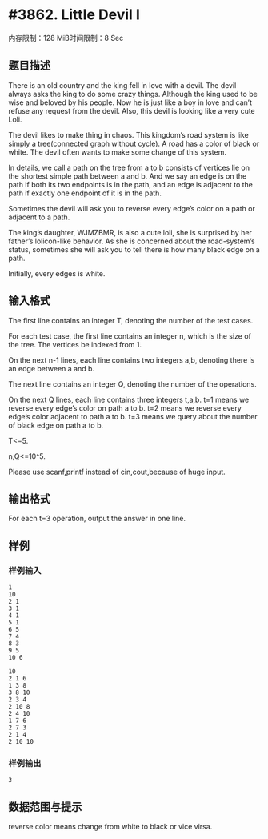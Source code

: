 # #3862. Little Devil I

内存限制：128 MiB时间限制：8 Sec

## 题目描述

There is an old country and the king fell in love with a devil. The devil always asks the king to do some crazy things. Although the king used to be wise and beloved by his people. Now he is just like a boy in love and can&rsquo;t refuse any request from the devil. Also, this devil is looking like a very cute Loli.

The devil likes to make thing in chaos. This kingdom&rsquo;s road system is like simply a tree(connected graph without cycle). A road has a color of black or white. The devil often wants to make some change of this system.

In details, we call a path on the tree from a to b consists of vertices lie on the shortest simple path between a and b. And we say an edge is on the path if both its two endpoints is in the path, and an edge is adjacent to the path if exactly one endpoint of it is in the path.

Sometimes the devil will ask you to reverse every edge&rsquo;s color on a path or adjacent to a path.

The king&rsquo;s daughter, WJMZBMR, is also a cute loli, she is surprised by her father&rsquo;s lolicon-like behavior. As she is concerned about the road-system&rsquo;s status, sometimes she will ask you to tell there is how many black edge on a path.

Initially, every edges is white.

## 输入格式

The first line contains an integer T, denoting the number of the test cases.

For each test case, the first line contains an integer n, which is the size of the tree. The vertices be indexed from 1.

On the next n-1 lines, each line contains two integers a,b, denoting there is an edge between a and b. 

The next line contains an integer Q, denoting the number of the operations.

On the next Q lines, each line contains three integers t,a,b. t=1 means we reverse every edge&rsquo;s color on path a to b. t=2 means we reverse every edge&rsquo;s color adjacent to path a to b. t=3 means we query about the number of black edge on path a to b.

T<=5.

n,Q<=10^5.

Please use scanf,printf instead of cin,cout,because of huge input.

## 输出格式

For each t=3 operation, output the answer in one line.

## 样例

### 样例输入

    
    1
    10
    2 1
    3 1
    4 1
    5 1
    6 5
    7 4
    8 3
    9 5
    10 6
    
    10
    2 1 6
    1 3 8
    3 8 10
    2 3 4
    2 10 8
    2 4 10
    1 7 6
    2 7 3
    2 1 4
    2 10 10
    
    

### 样例输出

    
    3
    

## 数据范围与提示

reverse color means change from white to black or vice virsa.
